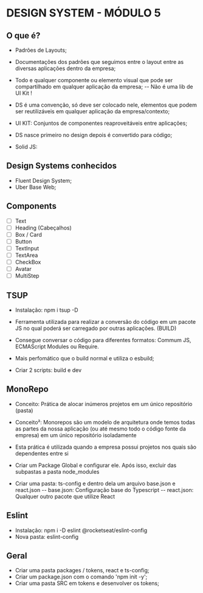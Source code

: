# DESIGN SYSTEM - MÓDULO 5

## O que é?

 - Padrões de Layouts;
 - Documentações dos padrões que seguimos entre o layout entre as diversas aplicações dentro da empresa;

 - Todo e qualquer componente ou elemento visual que pode ser compartilhado em qualquer aplicação da empresa;
 -- Não é uma lib de UI Kit !

 - DS é uma convenção, só deve ser colocado nele, elementos que podem ser reutilizáveis em qualquer aplicação da empresa/contexto;

 - UI KIT: Conjuntos de componentes reaproveitáveis entre aplicações;

 - DS nasce primeiro no design depois é convertido para código;

 - Solid JS:

## Design Systems conhecidos
 
 - Fluent Design System;
 - Uber Base Web;

## Components
 - [ ] Text
 - [ ] Heading (Cabeçalhos)
 - [ ] Box / Card
 - [ ] Button
 - [ ] TextInput
 - [ ] TextArea
 - [ ] CheckBox
 - [ ] Avatar
 - [ ] MultiStep

## TSUP
 - Instalação: npm i tsup -D
 - Ferramenta utilizada para realizar a conversão do código em um pacote JS no qual poderá ser carregado por outras aplicações. (BUILD)
 - Consegue conversar o código para diferentes formatos: Commum JS, ECMAScript Modules ou Require.
 - Mais perfomático que o build normal e utiliza o esbuild;

 - Criar 2 scripts: build e dev

## MonoRepo
 - Conceito: Prática de alocar inúmeros projetos em um único repositório (pasta)
 - Conceito²: Monorepos são um modelo de arquitetura onde temos todas as partes da nossa aplicação (ou até mesmo todo o código fonte da empresa) em um único repositório isoladamente

 - Esta prática é utilizada quando a empresa possui projetos nos quais são dependentes entre si
 
 - Criar um Package Global e configurar ele. Após isso, excluir das subpastas a pasta node_modules

 - Criar uma pasta: ts-config e dentro dela um arquivo base.json e react.json
 -- base.json: Configuração base do Typescript
 -- react.json: Qualquer outro pacote que utilize React

## Eslint
 - Instalação: npm i -D eslint @rocketseat/eslint-config
 - Nova pasta: eslint-config

## Geral
 - Criar uma pasta packages / tokens, react e ts-config;
 - Criar um package.json com o comando 'npm init -y';
 - Criar uma pasta SRC em tokens e desenvolver os tokens;

